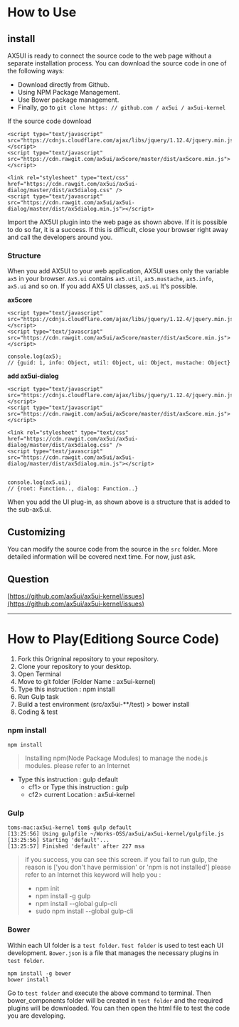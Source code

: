 # How to Use

## install

AX5UI is ready to connect the source code to the web page without a separate installation process. You can download the source code in one of the following ways:
- Download directly from Github.
- Using NPM Package Management.
- Use Bower package management.
- Finally, go to `git clone https: // github.com / ax5ui / ax5ui-kernel`

If the source code download

    <script type="text/javascript" src="https://cdnjs.cloudflare.com/ajax/libs/jquery/1.12.4/jquery.min.js"></script>
    <script type="text/javascript" src="https://cdn.rawgit.com/ax5ui/ax5core/master/dist/ax5core.min.js"></script>

    <link rel="stylesheet" type="text/css" href="https://cdn.rawgit.com/ax5ui/ax5ui-dialog/master/dist/ax5dialog.css" />
    <script type="text/javascript" src="https://cdn.rawgit.com/ax5ui/ax5ui-dialog/master/dist/ax5dialog.min.js"></script>

Import the AX5UI plugin into the web page as shown above. If it is possible to do so far, it is a success. If this is difficult, close your browser right away and call the developers around you.

### Structure
When you add AX5UI to your web application, AX5UI uses only the variable `ax5` in your browser.
`Ax5.ui` contains `ax5.util`, `ax5.mustache`, `ax5.info`, `ax5.ui` and so on. If you add AX5 UI classes, `ax5.ui` It's possible.

**ax5core**

    <script type="text/javascript" src="https://cdnjs.cloudflare.com/ajax/libs/jquery/1.12.4/jquery.min.js"></script>
    <script type="text/javascript" src="https://cdn.rawgit.com/ax5ui/ax5core/master/dist/ax5core.min.js"></script>

    console.log(ax5);
    // {guid: 1, info: Object, util: Object, ui: Object, mustache: Object}


**add ax5ui-dialog**

    <script type="text/javascript" src="https://cdnjs.cloudflare.com/ajax/libs/jquery/1.12.4/jquery.min.js"></script>
    <script type="text/javascript" src="https://cdn.rawgit.com/ax5ui/ax5core/master/dist/ax5core.min.js"></script>

    <link rel="stylesheet" type="text/css" href="https://cdn.rawgit.com/ax5ui/ax5ui-dialog/master/dist/ax5dialog.css" />
    <script type="text/javascript" src="https://cdn.rawgit.com/ax5ui/ax5ui-dialog/master/dist/ax5dialog.min.js"></script>


    console.log(ax5.ui);
    // {root: Function.., dialog: Function..}

When you add the UI plug-in, as shown above is a structure that is added to the sub-ax5.ui.


## Customizing

You can modify the source code from the source in the `src` folder.
More detailed information will be covered next time. For now, just ask.


## Question

[https://github.com/ax5ui/ax5ui-kernel/issues](https://github.com/ax5ui/ax5ui-kernel/issues)

- - -

# How to Play(Editiong Source Code)
1. Fork this Origninal repository to your repository.
2. Clone your repository to your desktop.
3. Open Terminal
4. Move to git folder (Folder Name : ax5ui-kernel)
5. Type this instruction : npm install
6. Run Gulp task
7. Build a test environment (src/ax5ui-**/test) > bower install
8. Coding & test

### npm install

    npm install

> Installing npm(Node Package Modules) to manage the node.js modules. please refer to an Internet

- Type this instruction : gulp default
    * cf1> or Type this instruction : gulp
    * cf2> current Location : ax5ui-kernel

### Gulp

    toms-mac:ax5ui-kernel tom$ gulp default
    [13:25:56] Using gulpfile ~/Works-OSS/ax5ui/ax5ui-kernel/gulpfile.js
    [13:25:56] Starting 'default'...
    [13:25:57] Finished 'default' after 227 msa

> if you success, you can see this screen.
> if you fail to run gulp, the reason is ['you don't have permission' or 'npm is not installed'] please refer to an Internet this keyword will help you :
> - npm init
> - npm install -g gulp
> - npm install --global gulp-cli
> - sudo npm install --global gulp-cli

### Bower
Within each UI folder is a `test folder`. `Test folder` is used to test each UI development.
`Bower.json` is a file that manages the necessary plugins in` test folder`.

    npm install -g bower
    bower install

Go to `test folder` and execute the above command to terminal. Then bower_components folder will be created in `test folder` and the required plugins will be downloaded.
You can then open the html file to test the code you are developing.

